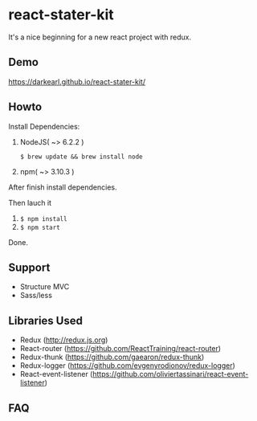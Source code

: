 # react-stater-kit
It's a nice beginning for a new react project with redux.

## Demo
  https://darkearl.github.io/react-stater-kit/
## Howto

Install Dependencies:

1. NodeJS( ~> 6.2.2 )

   `$ brew update && brew install node`

2. npm( ~> 3.10.3 )

After finish install dependencies.

Then lauch it
1. `$ npm install`
2. `$ npm start`

Done.

## Support
  - Structure MVC
  - Sass/less

## Libraries Used
  - Redux (http://redux.js.org)
  - React-router (https://github.com/ReactTraining/react-router)
  - Redux-thunk (https://github.com/gaearon/redux-thunk)
  - Redux-logger (https://github.com/evgenyrodionov/redux-logger)
  - React-event-listener (https://github.com/oliviertassinari/react-event-listener)
## FAQ